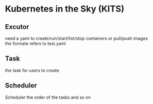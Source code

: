 # Kubernetes in the Sky (KITS)

## Excutor
need a yaml to create/run/start/list/stop containers or pull/push images
<br>
the formate refers to test.yaml

## Task
the task for users to create

## Scheduler
Scheduler the order of the tasks and so on
